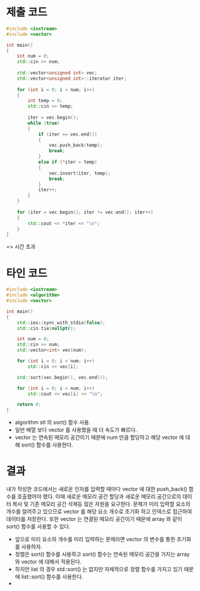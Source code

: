 # 제출 코드

```c++
#include <iostream>
#include <vector>

int main()
{
	int num = 0;
	std::cin >> num;
	
	std::vector<unsigned int> vec;
	std::vector<unsigned int>::iterator iter;
	
	for (int i = 0; i < num; i++)
	{
		int temp = 0;
		std::cin >> temp;
	
		iter = vec.begin();
		while (true)
		{
			if (iter == vec.end())
			{
				vec.push_back(temp);
				break;
			}
			else if (*iter > temp)
			{
				vec.insert(iter, temp);
				break;
			}
			iter++;
		}
	}
	
	for (iter = vec.begin(); iter != vec.end(); iter++)
	{
		std::cout << *iter << "\n";
	}
}
```
=> 시간 초과

# 타인 코드

```c++
#include <iostream>
#include <algorithm>
#include <vector>

int main()
{
	std::ios::sync_with_stdio(false);
	std::cin.tie(nullptr);

	int num = 0;
	std::cin >> num;
	std::vector<int> vec(num);

	for (int i = 0; i < num; i++)
		std::cin >> vec[i];

	std::sort(vec.begin(), vec.end());

	for (int i = 0; i < num; i++)
		std::cout << vec[i] << "\n";

	return 0;
}
```

- algorithm stl 의 sort() 함수 사용.
- 일반 배열 보다 vector 를 사용했을 때 더 속도가 빠르다.
- vector 는 연속된 메모리 공간이기 때문에 num 만큼 할당하고 해당 vector 에 대해 sort() 함수를 사용한다.

# 결과

내가 작성한 코드에서는 새로운 인자를 입력할 때마다 vector 에 대한 push_back() 함수를 호출했어야 했다. 이때 새로운 메모리 공간 할당과 새로운 메모리 공간으로의 데이터 복사 및 기존 메모리 공간 삭제등 많은 자원을 요구한다. 
문제가 미리 입력할 요소의 개수를 알려주고 있으므로 vector 를 해당 요소 개수로 초기화 하고 인덱스로 접근하여 데이터를 저장한다.
또한 vector 는 연결된 메모리 공간이기 때문에 array 와 같이 sort() 함수를 사용할 수 있다.

- 앞으로 미리 요소의 개수를 미리 입력하는 문제라면 vector 의 변수를 통한 초기화를 사용하자.
- 정렬은 sort() 함수를 사용하고 sort() 함수는 연속된 메모리 공간을 가지는 array 와 vector 에 대해서 적용된다.
- 하지만 list 의 경우 std::sort() 는 없지만 자체적으로 정렬 함수를 가지고 있기 때문에 list::sort() 함수를 사용한다.
- 